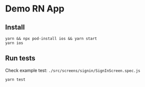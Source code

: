 # Demo RN App

## Install

```
yarn && npx pod-install ios && yarn start
yarn ios
```

## Run tests

Check example test: `./src/screens/signin/SignInScreen.spec.js`

```
yarn test
```
